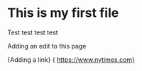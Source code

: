 # This is my first file

Test test test test

Adding an edit to this page

{Adding a link} { https://www.nytimes.com}
